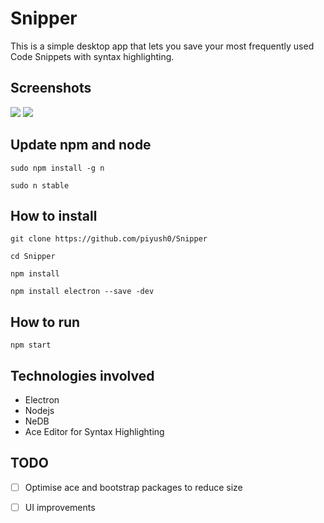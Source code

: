 # Snipper

This is a simple desktop app that lets you save your most frequently used Code Snippets with syntax highlighting.

## Screenshots
![](./screenshots/Screen%20Shot%202017-06-03%20at%201.04.41%20AM.png)
![](./screenshots/Screen%20Shot%202017-06-03%20at%201.05.06%20AM.png)

## Update npm and node
```
sudo npm install -g n

sudo n stable
```

## How to install
```
git clone https://github.com/piyush0/Snipper

cd Snipper

npm install

npm install electron --save -dev
```
## How to run

```
npm start
```
## Technologies involved

+ Electron
+ Nodejs
+ NeDB
+ Ace Editor for Syntax Highlighting 

## TODO

- [ ] Optimise ace and bootstrap packages to reduce size

- [ ] UI improvements
